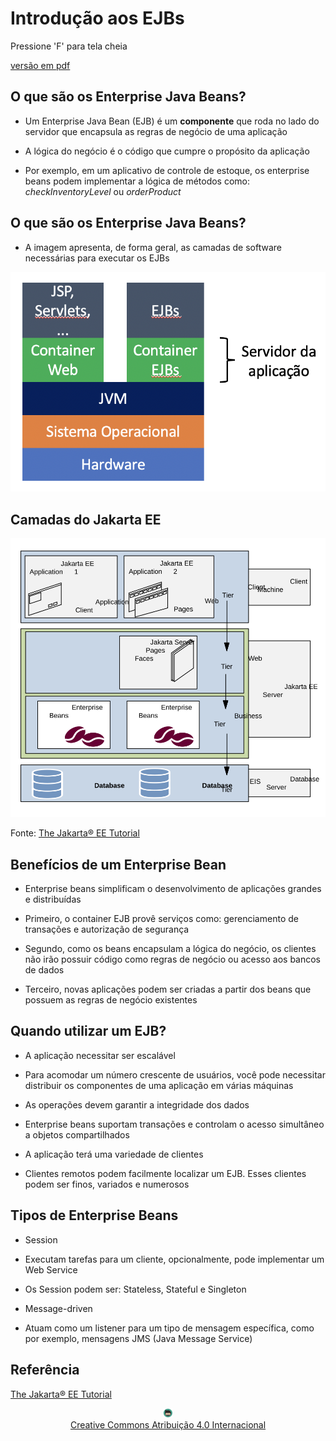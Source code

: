<!-- .slide: data-background-image="https://dailytravelpill.com/wp-content/uploads/2021/02/backpacking-in-java-attractions.jpg" 
data-transition="zoom" 
-->
# Introdução aos EJBs
<!-- .element: style="margin-bottom:100px; font-size: 50px; color:#474A4C; font-family: Marker Felt; " -->

Pressione 'F' para tela cheia
<!-- .element: style="margin-bottom:10px; font-size: 15px; color:black;" -->

[versão em pdf](?print-pdf)
<!-- .element: style="margin-bottom:30px; font-size: 15px; color:black;" -->


<!-- .slide: data-background="#455FA4" data-transition="zoom" -->
## O que são os Enterprise Java Beans?
<!-- .element: style="margin-bottom:60px; font-size: 50px; color:white; font-family: Marker Felt;" -->

* Um Enterprise Java Bean (EJB) é um **componente** que roda no lado do servidor que encapsula as regras de negócio de uma aplicação
<!-- .element: style="margin-bottom:70px; font-size: 25px; color:white; font-family: arial;" -->

* A lógica do negócio é o código que cumpre o propósito da aplicação
<!-- .element: style="margin-bottom:70px; font-size: 25px;color:white; font-family: arial;" -->

* Por exemplo, em um aplicativo de controle de estoque, os enterprise beans podem implementar a lógica de métodos como: *checkInventoryLevel* ou *orderProduct*
<!-- .element: style="margin-bottom:70px; font-size: 25px;color:white; font-family: arial;" -->


<!-- .slide: data-background="#455FA4" data-transition="zoom" -->
## O que são os Enterprise Java Beans?
<!-- .element: style="margin-bottom:60px; font-size: 50px; color:white; font-family: Marker Felt;" -->

* A imagem apresenta, de forma geral, as camadas de software necessárias para executar os EJBs
<!-- .element: style="margin-bottom:10px; font-size: 25px;color:white; font-family: arial;" -->

![imagem](img/software-stack.png) <!-- .element height="50%" width="50%" -->


<!-- .slide: data-background="#455FA4" data-transition="zoom" -->
## Camadas do Jakarta EE
<!-- .element: style="margin-bottom:60px; font-size: 50px; color:white; font-family: Marker Felt;" -->

![imagem](img/jakarta.svg) <!-- .element height="50%" width="50%" -->

Fonte: [The Jakarta® EE Tutorial](https://eclipse-ee4j.github.io/jakartaee-tutorial/)
<!-- .element: style="margin-bottom:50px; font-size: 15px;" -->


<!-- .slide: data-background="#455FA4" data-transition="zoom" -->
## Benefícios de um Enterprise Bean
<!-- .element: style="margin-bottom:50px; font-size: 50px; color:white; font-family: Marker Felt;" -->

* Enterprise beans simplificam o desenvolvimento de aplicações grandes e distribuídas
<!-- .element: style="margin-bottom:60px; font-size: 25px;color:white; font-family: arial;" -->

* Primeiro, o container EJB provê serviços como: gerenciamento de transações e autorização de segurança
<!-- .element: style="margin-bottom:60px; font-size: 25px;color:white; font-family: arial;" -->

* Segundo, como os beans encapsulam a lógica do negócio, os clientes não irão possuir código como regras de negócio ou acesso aos bancos de dados
<!-- .element: style="margin-bottom:60px; font-size: 25px;color:white; font-family: arial;" -->

* Terceiro, novas aplicações podem ser criadas a partir dos beans que possuem as regras de negócio existentes
<!-- .element: style="margin-bottom:60px; font-size: 25px;color:white; font-family: arial;" -->


<!-- .slide: data-background="#455FA4" data-transition="zoom" -->
## Quando utilizar um EJB?
<!-- .element: style="margin-bottom:60px; font-size: 50px; color:white; font-family: Marker Felt;" -->

* A aplicação necessitar ser escalável
<!-- .element: style="margin-bottom:30px; font-size: 30px; color:white; font-family: arial;" -->

  * Para acomodar um número crescente de usuários, você pode necessitar distribuir os componentes de uma aplicação em várias máquinas
  <!-- .element: style="margin-bottom:50px; font-size: 20px; color:white; font-family: arial;" -->

* As operações devem garantir a integridade dos dados
<!-- .element: style="margin-bottom:30px; font-size: 30px; color:white; font-family: arial;" -->

  * Enterprise beans suportam transações e controlam o acesso simultâneo a objetos compartilhados
  <!-- .element: style="margin-bottom:50px; font-size: 20px; color:white; font-family: arial;" -->

* A aplicação terá uma variedade de clientes
<!-- .element: style="margin-bottom:30px; font-size: 30px; color:white; font-family: arial;" -->

  * Clientes remotos podem facilmente localizar um EJB. Esses clientes podem ser finos, variados e numerosos
  <!-- .element: style="margin-bottom:50px; font-size: 20px; color:white; font-family: arial;" -->


<!-- .slide: data-background="#455FA4" data-transition="zoom" -->
## Tipos de Enterprise Beans
<!-- .element: style="margin-bottom:60px; font-size: 50px; color:white; font-family: Marker Felt;" -->

* Session
<!-- .element: style="margin-bottom:30px; font-size: 30px; color:white; font-family: arial;" -->
  * Executam tarefas para um cliente, opcionalmente, pode implementar um Web Service
  <!-- .element: style="margin-bottom:30px; font-size: 25px; color:white; font-family: arial;" -->
  * Os Session podem ser: Stateless, Stateful e Singleton
  <!-- .element: style="margin-bottom:30px; font-size: 25px; color:white; font-family: arial;" -->

* Message-driven
<!-- .element: style="margin-bottom:30px; font-size: 30px; color:white; font-family: arial;" -->
  * Atuam como um listener para um tipo de mensagem específica, como por exemplo, mensagens JMS (Java Message Service)
<!-- .element: style="margin-bottom:50px; font-size: 25px; color:white; font-family: arial;" -->


<!-- .slide: data-background="#455FA4" data-transition="convex" -->
## Referência
<!-- .element: style="margin-bottom:50px; font-size: 50px; color:white; font-family: Marker Felt;" -->

[The Jakarta® EE Tutorial](https://eclipse-ee4j.github.io/jakartaee-tutorial/)
<!-- .element: style="margin-bottom:70px; font-size: 30px;" -->

<center>
<a href="https://rpmhub.dev" target="blanck"><img src="../../../imgs/logo.png" alt="Rodrigo Prestes Machado" width="3%" height="3%" border=0 style="border:0; text-decoration:none; outline:none"></a><br/>
<a rel="license" href="http://creativecommons.org/licenses/by/4.0/">Creative Commons Atribuição 4.0 Internacional</a>
</center>